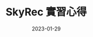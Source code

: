 ---
title: SkyRec 實習心得 
description: 在 SkyRec 擔任實習前端前端工程師半年的實習心得。
slug: 20230129-skyrec-internship
date: 2023-01-29
type: Post
socialImage:
---